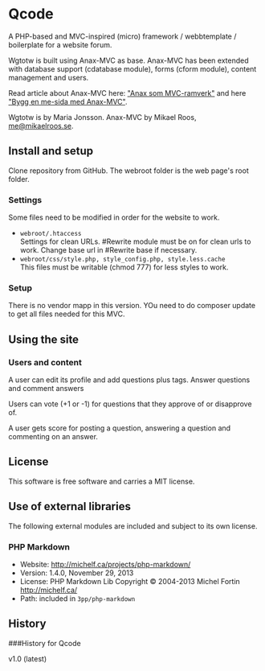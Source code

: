 Qcode
=========

A PHP-based and MVC-inspired (micro) framework / webbtemplate / boilerplate for a website forum.

Wgtotw is built using Anax-MVC as base. Anax-MVC has been extended with database support (cdatabase module), forms (cform module), content management and users.

Read article about Anax-MVC here: ["Anax som MVC-ramverk"](http://dbwebb.se/kunskap/anax-som-mvc-ramverk) and here ["Bygg en me-sida med Anax-MVC"](http://dbwebb.se/kunskap/bygg-en-me-sida-med-anax-mvc).

Wgtotw is by Maria Jonsson.
Anax-MVC by Mikael Roos, me@mikaelroos.se.

Install and setup
-------------------

Clone repository from GitHub.
The webroot folder is the web page's root folder.

### Settings

Some files need to be modified in order for the website to work.

* `webroot/.htaccess`  
  Settings for clean URLs. #Rewrite module must be on for clean urls to work. Change base url in #Rewrite base if necessary.
* `webroot/css/style.php, style_config.php, style.less.cache`  
  This files must be writable (chmod 777) for less styles to work.


### Setup

There is no vendor mapp in this version. YOu need to do composer update to get all files needed for this MVC.


Using the site
---------------------

### Users and content

A user can edit its profile and add questions plus tags. Answer questions and comment answers 

Users can vote (+1 or -1) for questions that they approve of or disapprove of. 

A user gets score for posting a question, answering a question and commenting on an answer.

License
------------------

This software is free software and carries a MIT license.


Use of external libraries
-----------------------------------

The following external modules are included and subject to its own license.

### PHP Markdown
* Website: http://michelf.ca/projects/php-markdown/
* Version: 1.4.0, November 29, 2013
* License: PHP Markdown Lib Copyright © 2004-2013 Michel Fortin http://michelf.ca/
* Path: included in `3pp/php-markdown`



History
-----------------------------------


###History for Qcode

v1.0 (latest)
